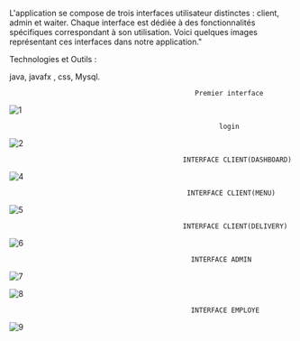 L'application se compose de trois interfaces utilisateur distinctes : client, admin et waiter. Chaque interface est dédiée à des fonctionnalités spécifiques correspondant à son utilisation. Voici quelques images représentant ces interfaces dans notre application."



Technologies et Outils : 

java,
javafx ,
css,
Mysql.
                                                          
                                                          
                                                          
                                                  Premier interface 
                                                          
 ![1](https://github.com/nihal212/Gestion-de-restauration/assets/120100432/0898312f-97d3-4b79-8680-5011b581d6e0)

                                                        login

![2](https://github.com/nihal212/Gestion-de-restauration/assets/120100432/ba2a08a8-8612-4650-9636-45f8be735bd9)


                                               INTERFACE CLIENT(DASHBOARD) 
                                                       
![4](https://github.com/nihal212/Gestion-de-restauration/assets/120100432/c8fd2570-6db3-4be8-b0f5-ca82af2111c3)

                                                INTERFACE CLIENT(MENU) 

![5](https://github.com/nihal212/Gestion-de-restauration/assets/120100432/4e61c5cd-854d-447d-8efe-03ec4e50d695)


                                               INTERFACE CLIENT(DELIVERY) 


![6](https://github.com/nihal212/Gestion-de-restauration/assets/120100432/63df77f8-02fa-4a8d-9441-9fc541d7f10a)

                                                 INTERFACE ADMIN


![7](https://github.com/nihal212/Gestion-de-restauration/assets/120100432/992b13eb-3365-49ff-970a-fda392b8d885)


![8](https://github.com/nihal212/Gestion-de-restauration/assets/120100432/21581d11-9e1f-49a2-a664-6d31ab92c400)

                                                 INTERFACE EMPLOYE


![9](https://github.com/nihal212/Gestion-de-restauration/assets/120100432/bac5dfa1-ba93-4adf-996e-4a5fe22205a4)






                                        
                                                         
                                        
